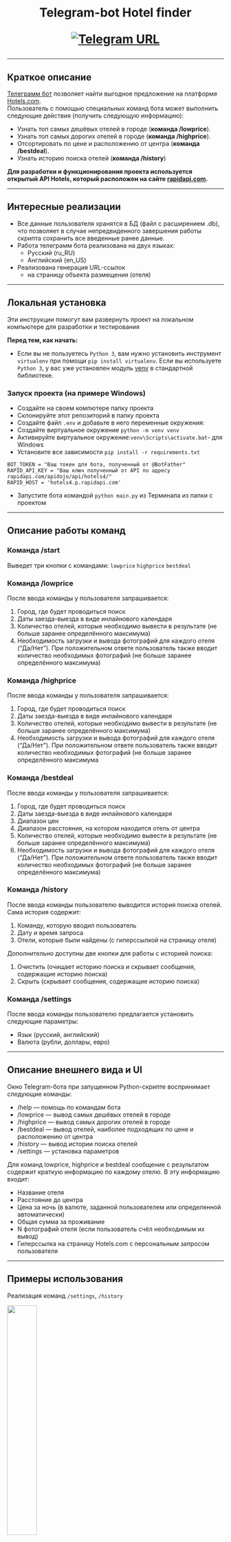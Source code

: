 <h1 align="center">Telegram-bot Hotel finder

[![Telegram URL](https://pngimg.com/uploads/telegram/telegram_PNG33.png)](https://t.me/hoteliter_bot) 
</h1>

***

## Краткое описание

[Телеграмм бот](https://t.me/hoteliter_bot) позволяет найти выгодное предложение на платформе [Hotels.com](https://hotels.com/).
<br> Пользователь с помощью специальных команд бота может выполнить следующие действия (получить следующую информацию): <br/>
- Узнать топ самых дешёвых отелей в городе (**команда /lowprice**). 
- Узнать топ самых дорогих отелей в городе (**команда /highprice**). 
- Отсортировать по цене и расположению от центра (**команда /bestdeal**). 
- Узнать историю поиска отелей (**команда /history**)


**Для разработки и функционирования проекта используется открытый API Hotels, который расположен на сайте [rapidapi.com](https://rapidapi.com/apidojo/api/hotels4/).**

***


## Интересные реализации
<ul>
	<li>Все данные пользователя хранятся в БД (файл c расширением .db), что позволяет в случае непредвиденного завершения работы скрипта сохранить все введенные ранее данные.
	<li>Работа телеграмм бота реализована на двух языках:
 		<ul>
			<li>Русский (ru_RU)</li>
			<li>Английский (en_US)</li>
		</ul>
	<li>Реализована генерация URL-ссылок
		<ul>
			<li>на страницу объекта размещения (отеля)</li>
		</ul>
	</li>
</ul>

***

## Локальная установка
Эти инструкции помогут вам развернуть проект на локальном компьютере для разработки и тестирования

**Перед тем, как начать:**
- Если вы не пользуетесь `Python 3`, вам нужно установить инструмент `virtualenv` при помощи `pip install virtualenv`. 
Если вы используете `Python 3`, у вас уже установлен модуль [venv](https://docs.python.org/3/library/venv.html) в стандартной библиотеке.


### Запуск проекта (на примере Windows)

- Создайте на своем компютере папку проекта
- Склонируйте этот репозиторий в папку проекта
- Создайте файл `.env` и добавьте в него переменные окружения:
- Создайте виртуальное окружение `python -m venv venv`
- Активируйте виртуальное окружение:`venv\Scripts\activate.bat`- для Windows
- Установите все зависимости `pip install -r requirements.txt`
```
BOT_TOKEN = "Ваш токен для бота, полученный от @BotFather"
RAPID_API_KEY = "Ваш ключ полученный от API по адресу rapidapi.com/apidojo/api/hotels4/"
RAPID_HOST = 'hotels4.p.rapidapi.com'
```
- Запустите бота командой `python main.py` из Терминала из папки с проектом 

***

## Описание работы команд

### Команда /start 

Выведет три кнопки с командами: `lowprice` `highprice` `bestdeal`

### Команда /lowprice 

После ввода команды у пользователя запрашивается: 
1. Город, где будет проводиться поиск 
2. Даты заезда-выезда в виде инлайнового календаря
3. Количество отелей, которые необходимо вывести в результате (не больше заранее определённого максимума)
4. Необходимость загрузки и вывода фотографий для каждого отеля (“Да/Нет”). При положительном ответе пользователь также вводит количество необходимых фотографий (не больше заранее определённого максимума)

### Команда /highprice

После ввода команды у пользователя запрашивается: 
1. Город, где будет проводиться поиск
2. Даты заезда-выезда в виде инлайнового календаря
3. Количество отелей, которые необходимо вывести в результате (не больше заранее определённого максимума)
4. Необходимость загрузки и вывода фотографий для каждого отеля (“Да/Нет”). При положительном ответе пользователь также вводит количество необходимых фотографий (не больше заранее определённого максимума

### Команда /bestdeal

После ввода команды у пользователя запрашивается: 
1. Город, где будет проводиться поиск
2. Даты заезда-выезда в виде инлайнового календаря
3. Диапазон цен
4. Диапазон расстояния, на котором находится отель от центра
5. Количество отелей, которые необходимо вывести в результате (не больше заранее определённого максимума)
6. Необходимость загрузки и вывода фотографий для каждого отеля (“Да/Нет”). При положительном ответе пользователь также вводит количество необходимых фотографий (не больше заранее определённого максимума)

### Команда /history

После ввода команды пользователю выводится история поиска отелей. Сама история содержит: 
1. Команду, которую вводил пользователь
2. Дату и время запроса
5. Отели, которые были найдены (с гиперссылкой на страницу отеля)

Дополнительно доступны две кнопки для работы с историей поиска:
1. Очистить (очищает историю поиска и скрывает сообщения, содержащие историю поиска)
2. Скрыть (скрывает сообщения, содержащие историю поиска)

### Команда /settings

После ввода команды пользователю предлагается установить следующие параметры: 
 - Язык (русский, английский)
 - Валюта (рубли, доллары, евро)

***

## Описание внешнего вида и UI
Окно Telegram-бота при запущенном Python-скрипте воспринимает следующие команды: 
- /help — помощь по командам бота 
- /lowprice — вывод самых дешёвых отелей в городе
- /highprice — вывод самых дорогих отелей в городе 
- /bestdeal — вывод отелей, наиболее подходящих по цене и расположению от центра
- /history — вывод истории поиска отелей
- /settings — установка параметров

Для команд lowprice, highprice и bestdeal сообщение с результатом содержит краткую информацию по каждому отелю. 
В эту информацию входит: 
- Название отеля
- Расстояние до центра
- Цена за ночь (в валюте, заданной пользователем или определенной автоматически)
- Общая сумма за проживание
- N фотографий отеля (если пользователь счёл необходимым их вывод)
- Гиперссылка на страницу Hotels.com с персональным запросом пользователя

***
## Примеры использования

Реализация команд `/settings`, `/history`

<p>

<img src="https://s4.gifyu.com/images/bot_scr.gif" width="37%">
</p>

***

## В разработке использованы

- [Python 3.9](https://www.python.org/)
- [pyTelegramBotAPI](https://pypi.org/project/pyTelegramBotAPI/)
- [requests](https://pypi.org/project/requests/)
- [loguru](https://loguru.readthedocs.io/en/stable/index.html)
- [peewee](http://docs.peewee-orm.com/en/latest/)
- [HotelsApi](https://rapidapi.com/apidojo/api/hotels4/)
- [python-dotenv](https://pypi.org/project/python-dotenv/)

